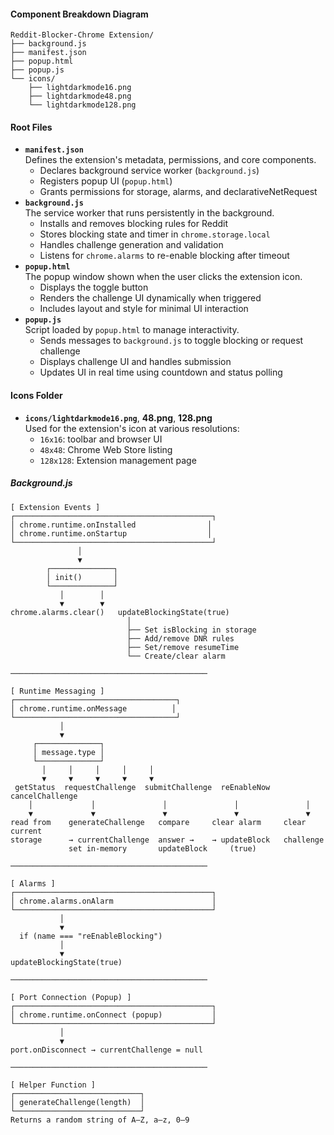 

#### Component Breakdown Diagram
```
Reddit-Blocker-Chrome Extension/
├── background.js
├── manifest.json
├── popup.html
├── popup.js
└── icons/
    ├── lightdarkmode16.png
    ├── lightdarkmode48.png
    └── lightdarkmode128.png
```


#### Root Files
- **`manifest.json`**  
    Defines the extension's metadata, permissions, and core components.
    - Declares background service worker (`background.js`)
    - Registers popup UI (`popup.html`)
    - Grants permissions for storage, alarms, and declarativeNetRequest
- **`background.js`**  
    The service worker that runs persistently in the background.
    - Installs and removes blocking rules for Reddit
    - Stores blocking state and timer in `chrome.storage.local`
    - Handles challenge generation and validation
    - Listens for `chrome.alarms` to re-enable blocking after timeout
- **`popup.html`**  
    The popup window shown when the user clicks the extension icon.
    - Displays the toggle button
    - Renders the challenge UI dynamically when triggered
    - Includes layout and style for minimal UI interaction
- **`popup.js`**  
    Script loaded by `popup.html` to manage interactivity.
    - Sends messages to `background.js` to toggle blocking or request challenge
    - Displays challenge UI and handles submission
    - Updates UI in real time using countdown and status polling

#### Icons Folder
- **`icons/lightdarkmode16.png`**, **48.png**, **128.png**  
    Used for the extension's icon at various resolutions:
    - `16x16`: toolbar and browser UI
    - `48x48`: Chrome Web Store listing
    - `128x128`: Extension management page


##### Background.js

```
[ Extension Events ]
┌────────────────────────────────────────────┐
│ chrome.runtime.onInstalled                │
│ chrome.runtime.onStartup                  │
└────────────────────────────────────────────┘
               │
               ▼
        ┌──────────────┐
        │ init()       │
        └──────────────┘
           │        │
           ▼        ▼
chrome.alarms.clear()   updateBlockingState(true)
                          │
                          ├── Set isBlocking in storage
                          ├── Add/remove DNR rules
                          ├── Set/remove resumeTime
                          └── Create/clear alarm

────────────────────────────────────────────

[ Runtime Messaging ]
┌────────────────────────────────────┐
│ chrome.runtime.onMessage          │
└────────────────────────────────────┘
           │
           ▼
     ┌──────────────┐
     │ message.type │
     └──────────────┘
       │     │     │     │     │
       ▼     ▼     ▼     ▼     ▼
 getStatus  requestChallenge  submitChallenge  reEnableNow  cancelChallenge
    │             │               │               │               │
    ▼             ▼               ▼               ▼               ▼
read from    generateChallenge   compare     clear alarm     clear current
storage      → currentChallenge  answer →    → updateBlock   challenge
             set in-memory       updateBlock     (true)

────────────────────────────────────────────

[ Alarms ]
┌────────────────────────────────────────────┐
│ chrome.alarms.onAlarm                      │
└────────────────────────────────────────────┘
           │
           ▼
  if (name === "reEnableBlocking")
           │
           ▼
updateBlockingState(true)

────────────────────────────────────────────

[ Port Connection (Popup) ]
┌────────────────────────────────────────────┐
│ chrome.runtime.onConnect (popup)           │
└────────────────────────────────────────────┘
           │
           ▼
port.onDisconnect → currentChallenge = null

────────────────────────────────────────────

[ Helper Function ]
┌────────────────────────────┐
│ generateChallenge(length)  │
└────────────────────────────┘
Returns a random string of A–Z, a–z, 0–9
```

